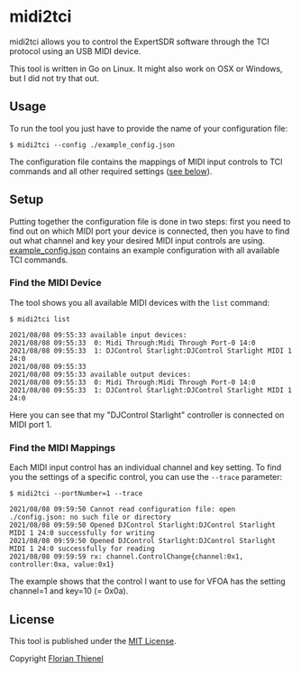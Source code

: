 # midi2tci

midi2tci allows you to control the ExpertSDR software through the TCI protocol using an USB MIDI device.

This tool is written in Go on Linux. It might also work on OSX or Windows, but I did not try that out.

## Usage

To run the tool you just have to provide the name of your configuration file:

```
$ midi2tci --config ./example_config.json
```

The configuration file contains the mappings of MIDI input controls to TCI commands and all other required settings ([see below](#setup)).

## Setup

Putting together the configuration file is done in two steps: first you need to find out on which MIDI port your device is connected, then you have to find out what channel and key your desired MIDI input controls are using. [example_config.json](./example_config.json) contains an example configuration with all available TCI commands.

### Find the MIDI Device

The tool shows you all available MIDI devices with the `list` command:

```
$ midi2tci list

2021/08/08 09:55:33 available input devices:
2021/08/08 09:55:33  0: Midi Through:Midi Through Port-0 14:0
2021/08/08 09:55:33  1: DJControl Starlight:DJControl Starlight MIDI 1 24:0
2021/08/08 09:55:33 
2021/08/08 09:55:33 available output devices:
2021/08/08 09:55:33  0: Midi Through:Midi Through Port-0 14:0
2021/08/08 09:55:33  1: DJControl Starlight:DJControl Starlight MIDI 1 24:0

```

Here you can see that my "DJControl Starlight" controller is connected on MIDI port 1.

### Find the MIDI Mappings

Each MIDI input control has an individual channel and key setting. To find you the settings of a specific control, you can use the `--trace` parameter:

```
$ midi2tci --portNumber=1 --trace

2021/08/08 09:59:50 Cannot read configuration file: open ./config.json: no such file or directory
2021/08/08 09:59:50 Opened DJControl Starlight:DJControl Starlight MIDI 1 24:0 successfully for writing
2021/08/08 09:59:50 Opened DJControl Starlight:DJControl Starlight MIDI 1 24:0 successfully for reading
2021/08/08 09:59:59 rx: channel.ControlChange{channel:0x1, controller:0xa, value:0x1}
```

The example shows that the control I want to use for VFOA has the setting channel=1 and key=10 (= 0x0a). 

## License

This tool is published under the [MIT License](https://www.tldrlegal.com/l/mit).

Copyright [Florian Thienel](http://thecodingflow.com/)
